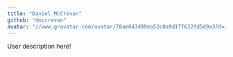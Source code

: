 ```yaml
---
title: "Daniel McCrevan"
github: "dmccrevan"
avatar: "//www.gravatar.com/avatar/78ae643d99ea52c0a9d17f622fd5d9a3?d=identicon"
---
```


User description here!
